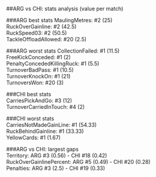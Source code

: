 ##ARG vs CHI: stats analysis (value per match)

###ARG best stats
MaulingMetres: #2 (25)  
RuckOverGainline: #2 (42.5)  
RuckSpeed03: #2 (50.5)  
TackleOffloadAllowed: #20 (2.5)

###ARG worst stats
CollectionFailed: #1 (11.5)  
FreeKickConceded: #1 (2)  
PenaltyConcededKillingRuck: #1 (5.5)  
TurnoverBadPass: #1 (10.5)  
TurnoverKnockOn: #1 (21)  
TurnoversWon: #20 (3)

###CHI best stats  
CarriesPickAndGo: #3 (12)  
TurnoverCarriedInTouch: #4 (2)

###CHI worst stats  
CarriesNotMadeGainLine: #1 (54.33)  
RuckBehindGainline: #1 (33.33)  
YellowCards: #1 (1.67)

###ARG vs CHI: largest gaps  
Territory: ARG #3 (0.56) - CHI #18 (0.42)  
RuckOverGainlinePercent: ARG #5 (0.49) - CHI #20 (0.28)  
Penalties: ARG #3 (2.5) - CHI #19 (0.33)
